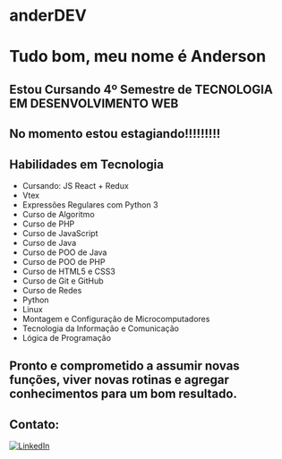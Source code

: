 # anderDEV


# Tudo bom, meu nome é Anderson
## Estou Cursando 4º Semestre de TECNOLOGIA EM DESENVOLVIMENTO WEB 

## No momento estou estagiando!!!!!!!!!

## Habilidades em Tecnologia
- Cursando: JS React + Redux
- Vtex
- Expressões Regulares com Python 3
-	Curso de Algoritmo 
-	Curso de PHP
-	Curso de JavaScript
-	Curso de Java
-	Curso de POO de Java
-	Curso de POO de PHP
-	Curso de HTML5 e CSS3
-	Curso de Git e GitHub
- Curso de Redes 
-	Python
- Linux
-	Montagem e Configuração de Microcomputadores
-	Tecnologia da Informação e Comunicação
- Lógica de Programação


## Pronto e comprometido a assumir novas funções, viver novas rotinas e agregar conhecimentos para um bom resultado. 

## Contato:

[![LinkedIn](https://img.shields.io/badge/LinkedIn-0077B5?style=for-the-badge&logo=linkedin&logoColor=white)](https://www.linkedin.com/in/anderson-tavares-935b0516a)

